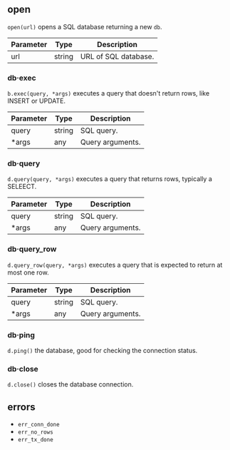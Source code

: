 ## open

`open(url)` opens a SQL database returning a new `db`.

| Parameter | Type | Description |
| --------- | ---- | ----------- |
| url | string | URL of SQL database. |

### db·exec

`b.exec(query, *args)` executes a query that doesn't return rows, like INSERT or 
UPDATE.

| Parameter | Type | Description |
| --------- | ---- | ----------- |
| query | string | SQL query. |
| *args | any | Query arguments. |

### db·query

`d.query(query, *args)` executes a query that returns rows, typically a SELEECT.

| Parameter | Type | Description |
| --------- | ---- | ----------- |
| query | string | SQL query. |
| *args | any | Query arguments. |

### db·query_row

`d.query_row(query, *args)` executes a query that is expected to return at most one row.

| Parameter | Type | Description |
| --------- | ---- | ----------- |
| query | string | SQL query. |
| *args | any | Query arguments. |

### db·ping

`d.ping()` the database, good for checking the connection status.

### db·close

`d.close()` closes the database connection.

## errors

- `err_conn_done`
- `err_no_rows`
- `err_tx_done`
